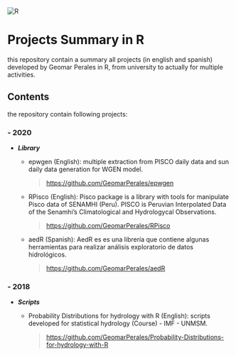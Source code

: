 <img alt="R" src="https://img.shields.io/badge/r-%23276DC3.svg?&style=for-the-badge&logo=r&logoColor=white"/>

# Projects Summary in R

this repository contain a summary all projects (in english and spanish) developed by Geomar Perales in R, from university to actually for multiple activities.

## Contents

the repository contain following projects:

### - 2020

- ***Library***

  - epwgen (English): multiple extraction from PISCO daily data and sun daily data generation for WGEN model.
  
    > https://github.com/GeomarPerales/epwgen

  - RPisco (English): Pisco package is a library with tools for manipulate Pisco data of SENAMHI (Peru). PISCO is Peruvian Interpolated Data of the Senamhi’s Climatological and       Hydrologycal Observations.
  
    > https://github.com/GeomarPerales/RPisco

  - aedR (Spanish): AedR es es una librería que contiene algunas herramientas para realizar análisis exploratorio de datos hidrológicos.
    > https://github.com/GeomarPerales/aedR

### - 2018

- ***Scripts***

  - Probability Distributions for hydrology with R (English): scripts developed for statistical hydrology (Course) - IMF - UNMSM.
    > https://github.com/GeomarPerales/Probability-Distributions-for-hydrology-with-R

